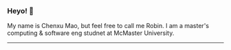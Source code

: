 ### Heyo! 👋

My name is Chenxu Mao, but feel free to call me Robin. I am a master's computing & software eng studnet at McMaster University.

--------


